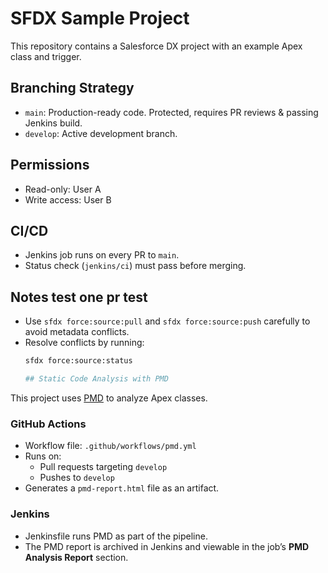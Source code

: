 # SFDX Sample Project

This repository contains a Salesforce DX project with an example Apex class and trigger.

## Branching Strategy
- `main`: Production-ready code. Protected, requires PR reviews & passing Jenkins build.
- `develop`: Active development branch.

## Permissions
- Read-only: User A
- Write access: User B

## CI/CD
- Jenkins job runs on every PR to `main`.
- Status check (`jenkins/ci`) must pass before merging.

## Notes test one pr test
- Use `sfdx force:source:pull` and `sfdx force:source:push` carefully to avoid metadata conflicts.
- Resolve conflicts by running:
  ```bash
  sfdx force:source:status

  ## Static Code Analysis with PMD

This project uses [PMD](https://pmd.github.io/) to analyze Apex classes.

### GitHub Actions
- Workflow file: `.github/workflows/pmd.yml`
- Runs on:
  - Pull requests targeting `develop`
  - Pushes to `develop`
- Generates a `pmd-report.html` file as an artifact.

### Jenkins
- Jenkinsfile runs PMD as part of the pipeline.
- The PMD report is archived in Jenkins and viewable in the job’s **PMD Analysis Report** section.

